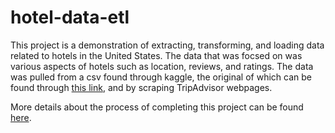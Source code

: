# hotel-data-etl
This project is a demonstration of extracting, transforming, and loading data related to hotels in the United States. The data that was focsed on was various aspects of hotels such as location, reviews, and ratings. The data was pulled from a csv found through kaggle, the original of which can be found through [this link](https://www.kaggle.com/datafiniti/hotel-reviews), and by scraping TripAdvisor webpages. 

More details about the process of completing this project can be found [here](https://drive.google.com/file/d/1HK6XrMurvEAcItrDSNeqBQw3hAT2oQ9C/view?usp=sharing).